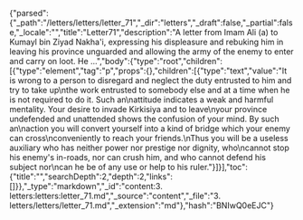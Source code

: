 {"parsed":{"_path":"/letters/letters/letter_71","_dir":"letters","_draft":false,"_partial":false,"_locale":"","title":"Letter71","description":"A letter from Imam Ali (a) to Kumayl bin Ziyad Nakha'i, expressing his displeasure and rebuking him in leaving his province unguarded and allowing the army of the enemy to enter and carry on loot. He ...","body":{"type":"root","children":[{"type":"element","tag":"p","props":{},"children":[{"type":"text","value":"It is wrong to a person to disregard and neglect the duty entrusted to him and try to take up\nthe work entrusted to somebody else and at a time when he is not required to do it. Such an\nattitude indicates a weak and harmful mentality. Your desire to invade Kirkisiya and to leave\nyour province undefended and unattended shows the confusion of your mind. By such an\naction you will convert yourself into a kind of bridge which your enemy can cross\nconveniently to reach your friends.\nThus you will be a useless auxiliary who has neither power nor prestige nor dignity, who\ncannot stop his enemy's in-roads, nor can crush him, and who cannot defend his subject nor\ncan he be of any use or help to his ruler."}]}],"toc":{"title":"","searchDepth":2,"depth":2,"links":[]}},"_type":"markdown","_id":"content:3. letters:letters:letter_71.md","_source":"content","_file":"3. letters/letters/letter_71.md","_extension":"md"},"hash":"BNIwQ0eEJC"}
